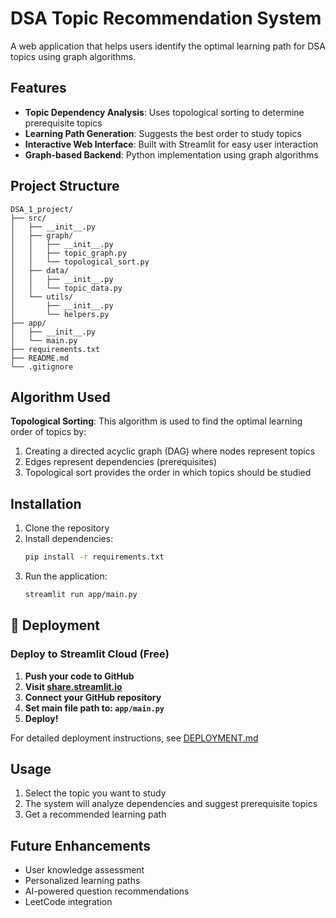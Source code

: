 # DSA Topic Recommendation System

A web application that helps users identify the optimal learning path for DSA topics using graph algorithms.

## Features

- **Topic Dependency Analysis**: Uses topological sorting to determine prerequisite topics
- **Learning Path Generation**: Suggests the best order to study topics
- **Interactive Web Interface**: Built with Streamlit for easy user interaction
- **Graph-based Backend**: Python implementation using graph algorithms

## Project Structure

```
DSA_1_project/
├── src/
│   ├── __init__.py
│   ├── graph/
│   │   ├── __init__.py
│   │   ├── topic_graph.py
│   │   └── topological_sort.py
│   ├── data/
│   │   ├── __init__.py
│   │   └── topic_data.py
│   └── utils/
│       ├── __init__.py
│       └── helpers.py
├── app/
│   ├── __init__.py
│   └── main.py
├── requirements.txt
├── README.md
└── .gitignore
```

## Algorithm Used

**Topological Sorting**: This algorithm is used to find the optimal learning order of topics by:
1. Creating a directed acyclic graph (DAG) where nodes represent topics
2. Edges represent dependencies (prerequisites)
3. Topological sort provides the order in which topics should be studied

## Installation

1. Clone the repository
2. Install dependencies:
   ```bash
   pip install -r requirements.txt
   ```
3. Run the application:
   ```bash
   streamlit run app/main.py
   ```

## 🚀 Deployment

### Deploy to Streamlit Cloud (Free)

1. **Push your code to GitHub**
2. **Visit [share.streamlit.io](https://share.streamlit.io)**
3. **Connect your GitHub repository**
4. **Set main file path to: `app/main.py`**
5. **Deploy!**

For detailed deployment instructions, see [DEPLOYMENT.md](DEPLOYMENT.md)

## Usage

1. Select the topic you want to study
2. The system will analyze dependencies and suggest prerequisite topics
3. Get a recommended learning path

## Future Enhancements

- User knowledge assessment
- Personalized learning paths
- AI-powered question recommendations
- LeetCode integration 